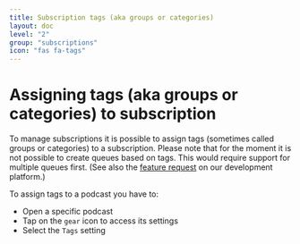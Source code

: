 ```yaml
---
title: Subscription tags (aka groups or categories)
layout: doc
level: "2"
group: "subscriptions"
icon: "fas fa-tags"
---
```


# Assigning tags (aka groups or categories) to subscription

To manage subscriptions it is possible to assign tags (sometimes called groups or categories) to a subscription.
Please note that for the moment it is not possible to create queues based on tags. This would require support for multiple queues first. (See also the [feature request](https://github.com/AntennaPod/AntennaPod/issues/2648) on our development platform.)

To assign tags to a podcast you have to:
- Open a specific podcast
- Tap on the `gear` icon to access its settings
- Select the `Tags` setting
